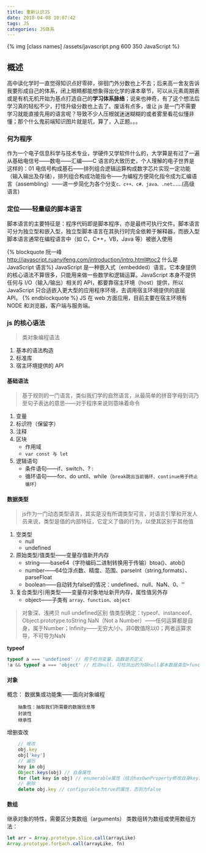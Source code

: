 ```yaml
---
title: 重新认识JS
date: 2018-04-08 10:07:42
tags: JS
categories: JS体系
---
```

{% img [class names] /assets/javascript.png 600 350 JavaScript %}
## 概述

高中读化学时一直觉得知识点好零碎，徘徊门外分数也上不去；后来高一舍友告诉我要形成自己的体系，闭上眼睛都能想象得出化学的课本章节，可以从元素周期表或是有机无机开始为基点打造自己的**学习体系脉络**；说来也神奇，有了这个想法后学习真的轻松不少，打怪升级分数也上去了。废话有点多，谁让 js 是一门不需要学习就能直接先用的语言呢？导致不少人压根就迷迷糊糊的或者雾里看花似懂非懂；那个什么鬼前端知识图片就是坑，算了，入正题。。。

<!-- more -->
### 何为程序

作为一个电子信息科学与技术专业，学硬件又学软件什么的，大学算是有过了一遍从基础电信号——数电——汇编——C 语言的大致历史，个人理解的电子世界是这样的：01 电信号构成基石——排列组合逻辑运算构成数字芯片实现一定功能（输入输出及存储），排列组合构成功能指令——为编程方便简化指令成为汇编语言（assembling）——进一步简化为各个分支`c、c++、c#、java、.net`......(高级语言)

### 定位——轻量级的脚本语言

脚本语言的主要特征是：程序代码即是脚本程序，亦是最终可执行文件。脚本语言可分为独立型和嵌入型，独立型脚本语言在其执行时完全依赖于解释器，而嵌入型脚本语言通常在编程语言中（如 C，C++，VB，Java 等）被嵌入使用

{% blockquote 阮一峰 http://javascript.ruanyifeng.com/introduction/intro.html#toc2 什么是 JavaScript 语言%}
JavaScript 是一种嵌入式（embedded）语言。它本身提供的核心语法不算很多，只能用来做一些数学和逻辑运算。JavaScript 本身不提供任何与 I/O（输入/输出）相关的 API，都要靠宿主环境（host）提供，所以 JavaScript 只合适嵌入更大型的应用程序环境，去调用宿主环境提供的底层 API。
{% endblockquote %}
JS 在 web 方面应用，目前主要在宿主环境有 NODE 和浏览器，客户端与服务端。

### js 的核心语法

> 类对象编程语法

1. 基本的语法构造
2. 标准库
3. 宿主环境提供的 API

#### 基础语法

> 基于规则的一门语言，类似我们学的自然语言，从最简单的拼音字母到词乃至句子表达的意思——对于程序来说则意味着命令

1. 变量
2. 标识符（保留字）
3. 注释
4. 区块
    - 作用域
    - `var const 与 let`
5. 逻辑语句
    - 条件语句——if、switch、? :
    - 循环语句——for、do until、while（`break跳出当前循环、continue用于终止循环`）
    
#### 数据类型
>js作为一门动态类型语言，其实是没有所谓类型可言，对语言引擎和开发人员来说，类型是值的内部特征，它定义了值的行为，以使其区别于其他值

1. 空类型
    * null
    * undefined
2. 原始类型/值类型——变量存值新开内存
    * string——base64（字符编码二进制转换用于传输）btoa()、atob()
    * number——64位浮点数、精度、范围、parseInt（string,formats）、parseFloat
    * boolean——自动转为false的情况：undefined、null、NaN、0、''
3. 复合类型/引用类型——变量存对象地址新开内存，属性值另外存
    * object——子类有 `array、function、object`

>对象深、浅拷贝
>null undefined区别
>值类型确定：typeof、instanceof、Object.prototype.toString
>NaN（Not a Number）——任何运算都是自身，属于Number；Infinity——无穷大/小，非0数值除以0；两者运算求导，不可导为NaN

**typeof**
```js
typeof a === 'undefined' // 用于检测变量、函数是否定义
!a && typeof a === 'object' // 检测null，可检测出的为除null基本数据类型+function
```

#### 对象

概念： 数据集或功能集——面向对象编程
```
    抽象性：抽取我们所需要的数据信息等
    封装性
    继承性
```
增删查改
```js
    // 增改
    obj.key
    obj['key'] 
    // 遍历
    key in obj
    Object.keys(obj) // 自身属性
    for (let key in obj) // enumerable属性（结合hasOwnProperty修改自身key）
    // 删除
    delete obj.key // configurable为true的属性，否则为false
```
#### 数组

继承对象的特性，需要区分类数组（arguments）
类数组转为数组或使用数组方法：

```js
let arr = Array.prototype.slice.call(arrayLike)
Array.prototype.forEach.call(arrayLike, fn)
```